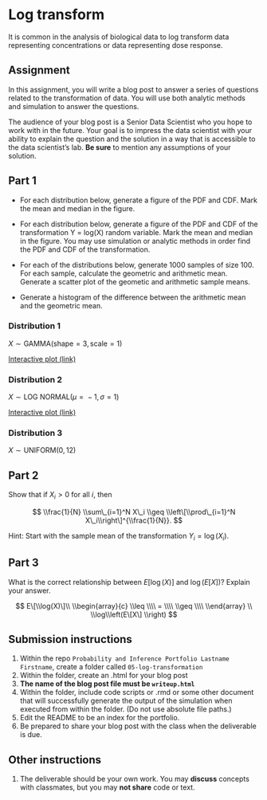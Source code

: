 Log transform
=============

It is common in the analysis of biological data to log transform data
representing concentrations or data representing dose response.

Assignment
----------

In this assignment, you will write a blog post to answer a series of
questions related to the transformation of data. You will use both
analytic methods and simulation to answer the questions.

The audience of your blog post is a Senior Data Scientist who you hope
to work with in the future. Your goal is to impress the data scientist
with your ability to explain the question and the solution in a way that
is accessible to the data scientist’s lab. **Be sure** to mention any
assumptions of your solution.

Part 1
------

-   For each distribution below, generate a figure of the PDF and CDF.
    Mark the mean and median in the figure.

-   For each distribution below, generate a figure of the PDF and CDF of
    the transformation Y = log(X) random variable. Mark the mean and
    median in the figure. You may use simulation or analytic methods in
    order find the PDF and CDF of the transformation.

-   For each of the distributions below, generate 1000 samples of
    size 100. For each sample, calculate the geometric and arithmetic
    mean. Generate a scatter plot of the geometic and arithmetic sample
    means.  

-   Generate a histogram of the difference between the arithmetic mean
    and the geometric mean.

### Distribution 1

*X* ∼ GAMMA(shape = 3, scale = 1)

[Interactive plot (link)](https://www.desmos.com/calculator/zt78krngww)

### Distribution 2

*X* ∼ LOG NORMAL(*μ* =  − 1, *σ* = 1)

[Interactive plot (link)](https://www.desmos.com/calculator/ewuwdw5d2a)

### Distribution 3

*X* ∼ UNIFORM(0, 12)

Part 2
------

Show that if *X*<sub>*i*</sub> \> 0 for all *i*, then

$$
\\frac{1}{N} \\sum\_{i=1}^N X\_i \\geq \\left\[\\prod\_{i=1}^N X\_i\\right\]^{\\frac{1}{N}}.
$$

Hint: Start with the sample mean of the transformation
*Y*<sub>*i*</sub> = log (*X*<sub>*i*</sub>).

Part 3
------

What is the correct relationship between *E*\[log (*X*)\] and
log (*E*\[*X*\])? Explain your answer.

$$
E\[\\log(X)\]\\  \\begin{array}{c} \\leq \\\\ = \\\\ \\geq \\\\  \\end{array} \\ \\log\\left(E\[X\] \\right)
$$

Submission instructions
-----------------------

1.  Within the repo
    `Probability and Inference Portfolio Lastname Firstname`, create a
    folder called `05-log-transformation`
2.  Within the folder, create an .html for your blog post
3.  **The name of the blog post file must be `writeup.html`**
4.  Within the folder, include code scripts or .rmd or some other
    document that will successfully generate the output of the
    simulation when executed from within the folder. (Do not use
    absolute file paths.)
5.  Edit the README to be an index for the portfolio.  
6.  Be prepared to share your blog post with the class when the
    deliverable is due.

Other instructions
------------------

1.  The deliverable should be your own work. You may **discuss**
    concepts with classmates, but you may **not share** code or text.
